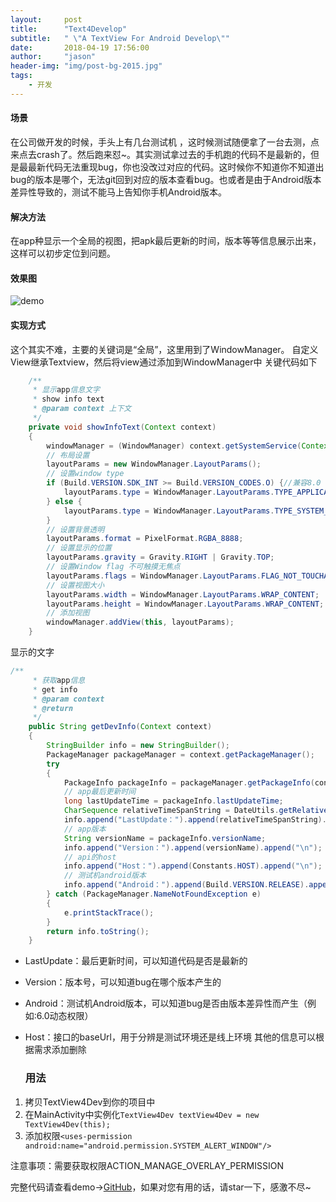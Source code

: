 ```yaml
---
layout:     post
title:      "Text4Develop"
subtitle:   " \"A TextView For Android Develop\""
date:       2018-04-19 17:56:00
author:     "jason"
header-img: "img/post-bg-2015.jpg"
tags:
    - 开发
---
```


#### 场景

在公司做开发的时候，手头上有几台测试机 ，这时候测试随便拿了一台去测，点来点去crash了。然后跑来怼~。其实测试拿过去的手机跑的代码不是最新的，但是最最新代码无法重现bug，你也没改过对应的代码。这时候你不知道你不知道出bug的版本是哪个，无法git回到对应的版本查看bug。也或者是由于Android版本差异性导致的，测试不能马上告知你手机Android版本。

#### 解决方法

在app种显示一个全局的视图，把apk最后更新的时间，版本等等信息展示出来，这样可以初步定位到问题。

#### 效果图

![demo](https://upload-images.jianshu.io/upload_images/7793862-d8b84bf32c786801.gif?imageMogr2/auto-orient/strip)

#### 实现方式

这个其实不难，主要的关键词是“全局”，这里用到了WindowManager。
自定义View继承Textview，然后将view通过添加到WindowManager中
关键代码如下

```java
    /**
     * 显示app信息文字
     * show info text
     * @param context 上下文
     */
    private void showInfoText(Context context)
    {
        windowManager = (WindowManager) context.getSystemService(Context.WINDOW_SERVICE);
        // 布局设置
        layoutParams = new WindowManager.LayoutParams();
        // 设置window type
        if (Build.VERSION.SDK_INT >= Build.VERSION_CODES.O) {//兼容8.0
            layoutParams.type = WindowManager.LayoutParams.TYPE_APPLICATION_OVERLAY;
        } else {
            layoutParams.type = WindowManager.LayoutParams.TYPE_SYSTEM_ALERT;
        }
        // 设置背景透明
        layoutParams.format = PixelFormat.RGBA_8888;
        // 设置显示的位置
        layoutParams.gravity = Gravity.RIGHT | Gravity.TOP;
        // 设置Window flag 不可触摸无焦点
        layoutParams.flags = WindowManager.LayoutParams.FLAG_NOT_TOUCHABLE | WindowManager.LayoutParams.FLAG_NOT_FOCUSABLE;
        // 设置视图大小
        layoutParams.width = WindowManager.LayoutParams.WRAP_CONTENT;
        layoutParams.height = WindowManager.LayoutParams.WRAP_CONTENT;
        // 添加视图
        windowManager.addView(this, layoutParams);
    }
```

显示的文字

```java
/**
     * 获取app信息
     * get info
     * @param context
     * @return
     */
    public String getDevInfo(Context context)
    {
        StringBuilder info = new StringBuilder();
        PackageManager packageManager = context.getPackageManager();
        try
        {
            PackageInfo packageInfo = packageManager.getPackageInfo(context.getPackageName(), 0);
            // app最后更新时间
            long lastUpdateTime = packageInfo.lastUpdateTime;
            CharSequence relativeTimeSpanString = DateUtils.getRelativeTimeSpanString(lastUpdateTime);
            info.append("LastUpdate：").append(relativeTimeSpanString).append("\n");
            // app版本
            String versionName = packageInfo.versionName;
            info.append("Version：").append(versionName).append("\n");
            // api的host
            info.append("Host：").append(Constants.HOST).append("\n");
            // 测试机android版本
            info.append("Android：").append(Build.VERSION.RELEASE).append("\n");
        } catch (PackageManager.NameNotFoundException e)
        {
            e.printStackTrace();
        }
        return info.toString();
    }
```

- LastUpdate：最后更新时间，可以知道代码是否是最新的

- Version：版本号，可以知道bug在哪个版本产生的

- Android：测试机Android版本，可以知道bug是否由版本差异性而产生（例如:6.0动态权限）

- Host：接口的baseUrl，用于分辨是测试环境还是线上环境
  其他的信息可以根据需求添加删除

  ### 用法

1. 拷贝TextView4Dev到你的项目中
2. 在MainActivity中实例化`TextView4Dev textView4Dev = new TextView4Dev(this);`
3. 添加权限`<uses-permission android:name="android.permission.SYSTEM_ALERT_WINDOW"/>`

注意事项：需要获取权限ACTION_MANAGE_OVERLAY_PERMISSION

完整代码请查看demo->[GitHub](https://github.com/CzSam/TextView4Dev/tree/master)，如果对您有用的话，请star一下，感激不尽~



